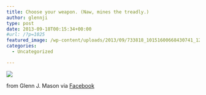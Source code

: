 ```yaml
---
title: Choose your weapon. (Naw, mines the treadly.)
author: glennji
type: post
date: 2013-09-18T00:15:34+00:00
#url: /?p=1025
featured_image: /wp-content/uploads/2013/09/733818_10151600668430741_121802692_n.jpg
categories:
  - Uncategorized

---
```

<div>
  <img src='/wp-content/uploads/2013/09/733818_10151600668430741_121802692_n.jpg' style='max-width:600px;' /></p> 
  
  <div>
    from Glenn J. Mason via <a href="https://www.facebook.com/photo.php?fbid=10151600668430741&#038;set=a.10151575226230741.1073741829.551785740&#038;type=1">Facebook</a>
  </div>
</div>
